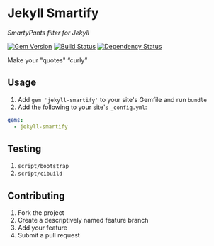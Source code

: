 # Jekyll Smartify

*SmartyPants filter for Jekyll*

[![Gem Version](https://img.shields.io/gem/v/jekyll-smartify.svg)](https://rubygems.org/gems/jekyll-smartify)
[![Build Status](https://img.shields.io/travis/pathawks/jekyll-smartify/master.svg)](https://travis-ci.org/pathawks/jekyll-smartify)
[![Dependency Status](https://img.shields.io/gemnasium/pathawks/jekyll-smartify.svg)](https://gemnasium.com/pathawks/jekyll-smartify)

Make your &quot;quotes&quot; &ldquo;curly&rdquo;

## Usage

1. Add `gem 'jekyll-smartify'` to your site's Gemfile and run `bundle`
2. Add the following to your site's `_config.yml`:

```yml
gems:
  - jekyll-smartify
```

## Testing

1. `script/bootstrap`
2. `script/cibuild`

## Contributing

1. Fork the project
2. Create a descriptively named feature branch
3. Add your feature
4. Submit a pull request
